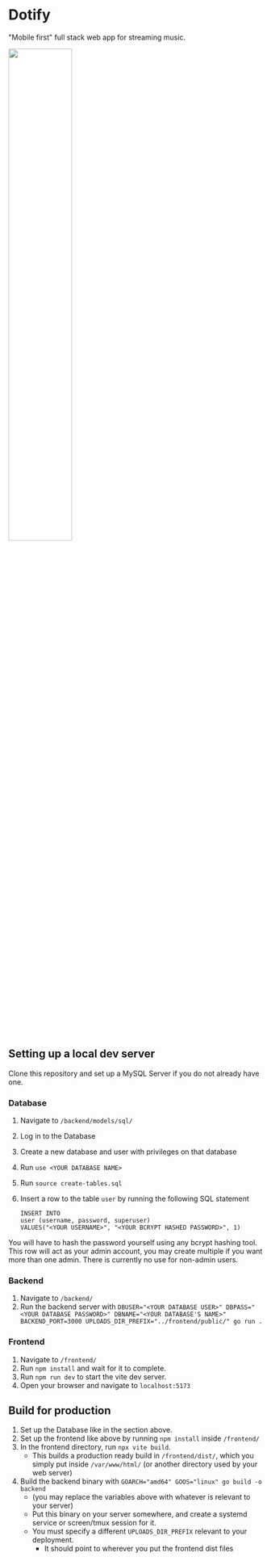 # Dotify

"Mobile first" full stack web app for streaming music.

<img width="50%" src="https://github.com/eilefsen/dotify/assets/95104378/14a8d86d-f8b6-4032-8dc4-8024cfc5791b">


## Setting up a local dev server

Clone this repository and set up a MySQL Server if you do not already have one.

### Database

1. Navigate to `/backend/models/sql/`
2. Log in to the Database
3. Create a new database and user with privileges on that database
4. Run `use <YOUR DATABASE NAME>`
5. Run `source create-tables.sql`
6. Insert a row to the table `user` by running the following SQL statement

   ```
   INSERT INTO
   user (username, password, superuser)
   VALUES("<YOUR USERNAME>", "<YOUR BCRYPT HASHED PASSWORD>", 1)
   ```

You will have to hash the password yourself using any bcrypt hashing tool.
This row will act as your admin account, you may create multiple if you want more than one admin.
There is currently no use for non-admin users.

### Backend

1. Navigate to `/backend/`
2. Run the backend server with `DBUSER="<YOUR DATABASE USER>" DBPASS="<YOUR DATABASE PASSWORD>" DBNAME="<YOUR DATABASE'S NAME>" BACKEND_PORT=3000 UPLOADS_DIR_PREFIX="../frontend/public/" go run .`

### Frontend

1. Navigate to `/frontend/`
2. Run `npm install` and wait for it to complete.
3. Run `npm run dev` to start the vite dev server.
4. Open your browser and navigate to `localhost:5173`

## Build for production

1. Set up the Database like in the section above.
2. Set up the frontend like above by running `npm install` inside `/frontend/`
3. In the frontend directory, run `npx vite build`.
   - This builds a production ready build in `/frontend/dist/`, which you simply put inside `/var/www/html/` (or another directory used by your web server)
4. Build the backend binary with `GOARCH="amd64" GOOS="linux" go build -o backend`
   - (you may replace the variables above with whatever is relevant to your server)
   - Put this binary on your server somewhere, and create a systemd service or screen/tmux session for it.
   - You must specify a different `UPLOADS_DIR_PREFIX` relevant to your deployment.
     - It should point to wherever you put the frontend dist files
